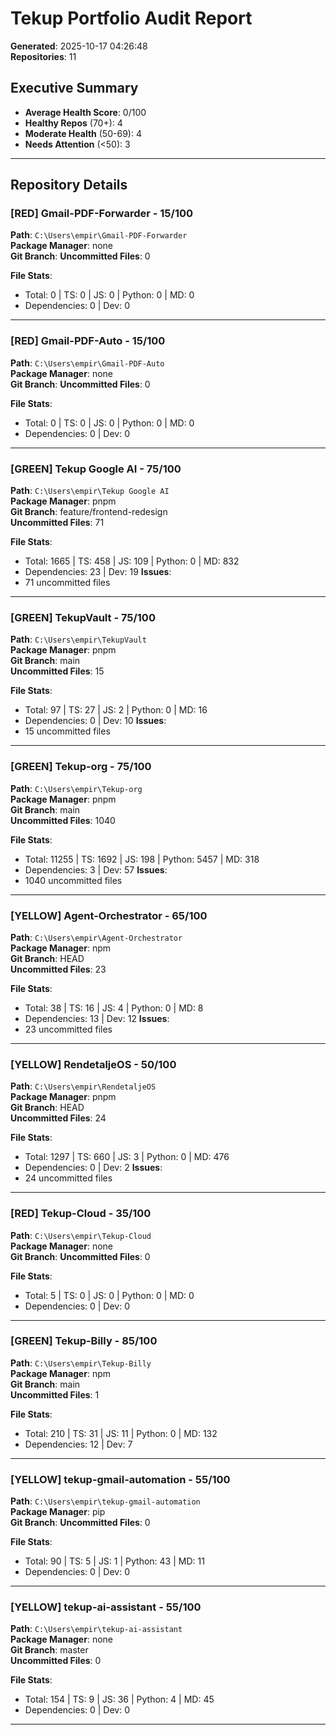 ﻿# Tekup Portfolio Audit Report

**Generated**: 2025-10-17 04:26:48  
**Repositories**: 11

## Executive Summary

- **Average Health Score**: 0/100
- **Healthy Repos** (70+): 4
- **Moderate Health** (50-69): 4
- **Needs Attention** (<50): 3

---

## Repository Details

### [RED] Gmail-PDF-Forwarder - 15/100

**Path**: `C:\Users\empir\Gmail-PDF-Forwarder`  
**Package Manager**: none  
**Git Branch**:
**Uncommitted Files**: 0

**File Stats**:

- Total: 0 | TS: 0 | JS: 0 | Python: 0 | MD: 0
- Dependencies: 0 | Dev: 0

---

### [RED] Gmail-PDF-Auto - 15/100

**Path**: `C:\Users\empir\Gmail-PDF-Auto`  
**Package Manager**: none  
**Git Branch**:
**Uncommitted Files**: 0

**File Stats**:

- Total: 0 | TS: 0 | JS: 0 | Python: 0 | MD: 0
- Dependencies: 0 | Dev: 0

---

### [GREEN] Tekup Google AI - 75/100

**Path**: `C:\Users\empir\Tekup Google AI`  
**Package Manager**: pnpm  
**Git Branch**: feature/frontend-redesign  
**Uncommitted Files**: 71

**File Stats**:

- Total: 1665 | TS: 458 | JS: 109 | Python: 0 | MD: 832
- Dependencies: 23 | Dev: 19
**Issues**:
- 71 uncommitted files

---

### [GREEN] TekupVault - 75/100

**Path**: `C:\Users\empir\TekupVault`  
**Package Manager**: pnpm  
**Git Branch**: main  
**Uncommitted Files**: 15

**File Stats**:

- Total: 97 | TS: 27 | JS: 2 | Python: 0 | MD: 16
- Dependencies: 0 | Dev: 10
**Issues**:
- 15 uncommitted files

---

### [GREEN] Tekup-org - 75/100

**Path**: `C:\Users\empir\Tekup-org`  
**Package Manager**: pnpm  
**Git Branch**: main  
**Uncommitted Files**: 1040

**File Stats**:

- Total: 11255 | TS: 1692 | JS: 198 | Python: 5457 | MD: 318
- Dependencies: 3 | Dev: 57
**Issues**:
- 1040 uncommitted files

---

### [YELLOW] Agent-Orchestrator - 65/100

**Path**: `C:\Users\empir\Agent-Orchestrator`  
**Package Manager**: npm  
**Git Branch**: HEAD  
**Uncommitted Files**: 23

**File Stats**:

- Total: 38 | TS: 16 | JS: 4 | Python: 0 | MD: 8
- Dependencies: 13 | Dev: 12
**Issues**:
- 23 uncommitted files

---

### [YELLOW] RendetaljeOS - 50/100

**Path**: `C:\Users\empir\RendetaljeOS`  
**Package Manager**: pnpm  
**Git Branch**: HEAD  
**Uncommitted Files**: 24

**File Stats**:

- Total: 1297 | TS: 660 | JS: 3 | Python: 0 | MD: 476
- Dependencies: 0 | Dev: 2
**Issues**:
- 24 uncommitted files

---

### [RED] Tekup-Cloud - 35/100

**Path**: `C:\Users\empir\Tekup-Cloud`  
**Package Manager**: none  
**Git Branch**:
**Uncommitted Files**: 0

**File Stats**:

- Total: 5 | TS: 0 | JS: 0 | Python: 0 | MD: 0
- Dependencies: 0 | Dev: 0

---

### [GREEN] Tekup-Billy - 85/100

**Path**: `C:\Users\empir\Tekup-Billy`  
**Package Manager**: npm  
**Git Branch**: main  
**Uncommitted Files**: 1

**File Stats**:

- Total: 210 | TS: 31 | JS: 11 | Python: 0 | MD: 132
- Dependencies: 12 | Dev: 7

---

### [YELLOW] tekup-gmail-automation - 55/100

**Path**: `C:\Users\empir\tekup-gmail-automation`  
**Package Manager**: pip  
**Git Branch**:
**Uncommitted Files**: 0

**File Stats**:

- Total: 90 | TS: 5 | JS: 1 | Python: 43 | MD: 11
- Dependencies: 0 | Dev: 0

---

### [YELLOW] tekup-ai-assistant - 55/100

**Path**: `C:\Users\empir\tekup-ai-assistant`  
**Package Manager**: none  
**Git Branch**: master  
**Uncommitted Files**: 0

**File Stats**:

- Total: 154 | TS: 9 | JS: 36 | Python: 4 | MD: 45
- Dependencies: 0 | Dev: 0

---
